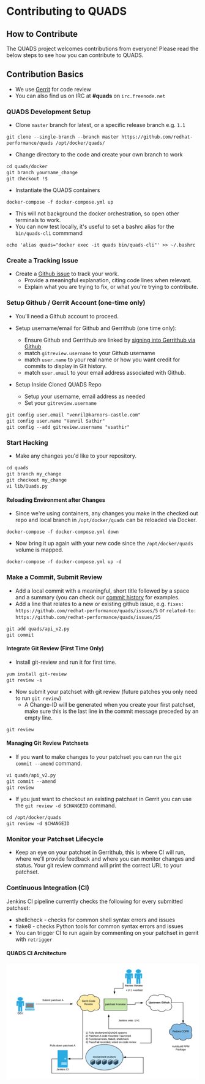 Contributing to QUADS
=====================

## How to Contribute
The QUADS project welcomes contributions from everyone!  Please read the below steps to see how you can contribute to QUADS.

## Contribution Basics
  * We use [Gerrit](https://review.gerrithub.io/q/project:redhat-performance%252Fquads) for code review
  * You can also find us on IRC at **#quads** on ```irc.freenode.net```

### QUADS Development Setup
  - Clone `master` branch for latest, or a specific release branch e.g. `1.1`

```
git clone --single-branch --branch master https://github.com/redhat-performance/quads /opt/docker/quads/
```

  - Change directory to the code and create your own branch to work
```
cd quads/docker
git branch yourname_change
git checkout !$
```

  - Instantiate the QUADS containers

```
docker-compose -f docker-compose.yml up
```
  - This will not background the docker orchestration, so open other terminals to work.
  - You can now test locally, it's useful to set a bashrc alias for the `bin/quads-cli` commmand

```
echo 'alias quads="docker exec -it quads bin/quads-cli"' >> ~/.bashrc
```

### Create a Tracking Issue
* Create a [Github issue](https://github.com/redhat-performance/quads/issues/new) to track your work.
  - Provide a meaningful explanation, citing code lines when relevant.
  - Explain what you are trying to fix, or what you're trying to contribute.

### Setup Github / Gerrit Account (one-time only)
* You'll need a Github account to proceed.
* Setup username/email for Github and Gerrithub (one time only):
  - Ensure Github and Gerrithub are linked by [signing into Gerrithub via Github](https://review.gerrithub.io/login)
  - match ```gitreview.username``` to your Github username
  - match ```user.name``` to your real name or how you want credit for commits to display in Git history.
  - match ```user.email``` to your email address associated with Github.

* Setup Inside Cloned QUADS Repo
  - Setup your username, email address as needed
  - Set your `gitreview.username`
```
git config user.email "venril@karnors-castle.com"
git config user.name "Venril Sathir"
git config --add gitreview.username "vsathir"
```

### Start Hacking
* Make any changes you'd like to your repository.

```
cd quads
git branch my_change
git checkout my_change
vi lib/Quads.py
```

#### Reloading Environment after Changes
* Since we're using containers, any changes you make in the checked out repo and local branch in `/opt/docker/quads` can be reloaded via Docker.

```
docker-compose -f docker-compose.yml down
```

* Now bring it up again with your new code since the `/opt/docker/quads` volume is mapped.

```
docker-compose -f docker-compose.yml up -d
```

### Make a Commit, Submit Review
* Add a local commit with a meaningful, short title followed by a space and a summary (you can check our [commit history](https://github.com/redhat-performance/quads/commits/master) for examples.
* Add a line that relates to a new or existing github issue, e.g. ```fixes: https://github.com/redhat-performance/quads/issues/5``` or ```related-to: https://github.com/redhat-performance/quads/issues/25```


```
git add quads/api_v2.py
git commit
```
#### Integrate Git Review (First Time Only)
* Install git-review and run it for first time.

```
yum install git-review
git review -s
```

* Now submit your patchset with git review (future patches you only need to run ```git review```)
  - A Change-ID will be generated when you create your first patchset, make sure this is the last line in the commit message preceded by an empty line.

```
git review
```

#### Managing Git Review Patchsets

* If you want to make changes to your patchset you can run the ```git commit --amend``` command.

```
vi quads/api_v2.py
git commit --amend
git review
```

* If you just want to checkout an existing patchset in Gerrit you can use the `git review -d $CHANGEID` command.

```
cd /opt/docker/quads
git review -d $CHANGEID
```

### Monitor your Patchset Lifecycle
* Keep an eye on your patchset in Gerrithub, this is where CI will run, where we'll provide feedback and where you can monitor changes and status.  Your git review command will print the correct URL to your patchset.

### Continuous Integration (CI)
Jenkins CI pipeline currently checks the following for every submitted patchset:
  - shellcheck - checks for common shell syntax errors and issues
  - flake8 - checks Python tools for common syntax errors and issues
  - You can trigger CI to run again by commenting on your patchset in gerrit with `retrigger`

#### QUADS CI Architecture

![quads-ci](/image/quads-ci.png?raw=true)

